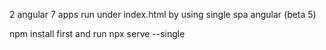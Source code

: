 2 angular 7 apps run under index.html by using single spa angular (beta 5)

npm install first and run npx serve --single